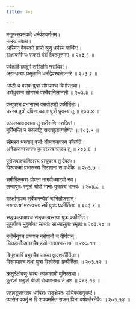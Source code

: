 ```yaml
---
title: २०३

---
```

मनुमत्स्यसंवादे धर्मवंशवर्णनम्।  
मत्स्य उवाच।  
अस्मिन् वैवस्वते प्राप्ते श्रुणु धर्मस्य पार्थिव!।  
दाक्षायणीभ्यः सकलं वंशं दैवतमुत्तमम् ॥ २०३.१ ॥  
  
पर्वतादिमहादुर्ग शरीराणि नराधिप!।  
अरुन्धत्याः प्रसूतानि धर्माद्वैवस्वतेऽन्तरे ॥ २०३.२ ॥  
  
अष्टौ च वसवः पुत्रा सोमपाश्च विभोस्तथा।  
धरोध्रुवश्च सोमश्च पश्चैवानिलानलौ ॥ २०३.३ ॥  
  
प्रत्यूषश्च प्रभासश्च वसवोऽष्टौ प्रकीर्तिताः।  
धरस्य पुत्रो द्रविणः कालः पुत्रो ध्रुवस्य तु ॥ २०३.४ ॥  
  
कालस्यावयवानान्तु शरीराणि नराधिप!।  
मूर्तिमन्ति च कालाद्धि सम्प्रसूतान्यशेषतः ॥ २०३.५ ॥  
  
सोमस्य भगवान् वर्चाः श्रीमांश्चापस्य कीर्त्यते।  
अनेकजन्मजननः कुमारस्त्वनलस्य तु ॥ २०३.६ ॥  
  
पुरोजवाश्चानिलस्य प्रत्यूषस्य तु देवलः।  
विश्वकर्मा प्रभासस्य त्रिदशानां स वर्धकिः ॥ २०३.७ ॥  
  
समीहितकराः प्रोक्ता नागवीथ्यादयो नव।  
लम्बापुत्रः स्मृतो घोषो भानोः पुत्राश्च भानवः ॥ २०३.८ ॥  
  
ग्रहर्क्षाणाञ्च सर्वेषामन्येषां चामितौजसाम्।  
मरुत्वत्यां मरुत्वन्तः सर्वे पुत्राः प्रकीर्तिताः ॥ २०३.९ ॥  
  
सङ्कल्पायाश्च सङ्कल्पस्तथा पुत्रः प्रकीर्तितः।  
मुहूर्ताश्च मुहूर्तायाः साध्याः साध्यासुताः स्मृताः॥ २०३.१० ॥  
  
मनोर्मनुश्च प्राणश्च नरोषानौ च वीर्यवान्।  
चित्तहार्योऽयनश्चैव हंसो नारायणस्तथा ॥ २०३.११ ॥  
  
विभुश्चापि प्रभुश्चैव साध्या द्वादशकीर्तिताः।  
विश्वायाश्च तथा पुत्रा विश्वेदेवाः प्रकीर्तिताः ॥ २०३.१२ ॥  
  
क्रतुर्दक्षोवसुः सत्यः कालकामो मुनिस्तथा।  
कुरजो मनुजो बीजो रोचमानश्च ते दश ॥ २०३.१३ ॥  
  
एतावदुक्तस्तव धर्मवंशः सङ्क्षेपतः पार्थिववंशमुख्य!।  
व्यासेन वक्तुं न हि शक्यमस्ति राजन् विना वर्षशतैरनेकैः ॥ २०३.१४ ॥